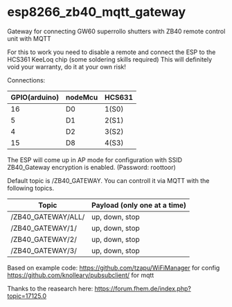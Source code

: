 # esp8266_zb40_mqtt_gateway

Gateway for connecting GW60 superrollo shutters with ZB40 remote control unit with MQTT

For this to work you need to disable a remote and connect the ESP to the HCS361 KeeLoq chip (some soldering skills required)
This will definitely void your warranty, do it at your own risk!

Connections:

GPIO(arduino)|nodeMcu|HCS631
-------------|-------|------
16|D0|1(S0)
5|D1|2(S1)
4|D2|3(S2)
15|D8|4(S3)

The ESP will come up in AP mode for configuration with SSID ZB40_Gateway encryption is enabled. (Password: roottoor)

Default topic is /ZB40_GATEWAY.
You can controll it via MQTT with the following topics.

Topic|Payload (only one at a time)
-----|----------------------------
/ZB40_GATEWAY/ALL/|up, down, stop
/ZB40_GATEWAY/1/|up, down, stop
/ZB40_GATEWAY/2/|up, down, stop
/ZB40_GATEWAY/3/|up, down, stop

Based on example code:
https://github.com/tzapu/WiFiManager for config
https://github.com/knolleary/pubsubclient/ for mqtt

Thanks to the reasearch here:
https://forum.fhem.de/index.php?topic=17125.0

